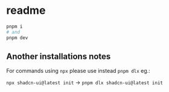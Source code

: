 # readme

```bash
pnpm i
# and
pnpm dev
```

## Another installations notes

For commands using `npx` please use instead `pnpm dlx` eg.:

`npx shadcn-ui@latest init` ->
`pnpm dlx shadcn-ui@latest init`
